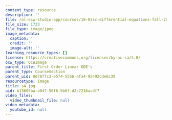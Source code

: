 ```yaml
---
content_type: resource
description: ''
file: /ol-ocw-studio-app/courses/18-03sc-differential-equations-fall-2011/b13605baa04756f69b6fd2c7216acdf7_s4.jpg
file_size: 1733
file_type: image/jpeg
image_metadata:
  caption: ''
  credit: ''
  image-alt: ''
learning_resource_types: []
license: https://creativecommons.org/licenses/by-nc-sa/4.0/
ocw_type: OCWImage
parent_title: First Order Linear ODE's
parent_type: CourseSection
parent_uid: 0d78ffc3-e5f4-5556-afa4-95492cde6c39
resourcetype: Image
title: s4.jpg
uid: b13605ba-a047-56f6-9b6f-d2c7216acdf7
video_files:
  video_thumbnail_file: null
video_metadata:
  youtube_id: null
---
```

